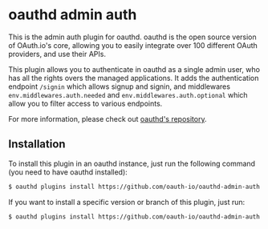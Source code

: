 oauthd admin auth
=================

This is the admin auth plugin for oauthd. oauthd is the open source version of OAuth.io's core, allowing you to easily integrate over 100 different OAuth providers, and use their APIs.

This plugin allows you to authenticate in oauthd as a single admin user, who has all the rights overs the managed applications. It adds the  authentication endpoint `/signin` which allows signup and signin, and middlewares `env.middlewares.auth.needed` and `env.middlewares.auth.optional` which allow you to filter access to various endpoints.

For more information, please check out [oauthd's repository](https://github.com/oauth-io/oauthd).

Installation
------------

To install this plugin in an oauthd instance, just run the following command (you need to have oauthd installed):

```sh
$ oauthd plugins install https://github.com/oauth-io/oauthd-admin-auth.git
```

If you want to install a specific version or branch of this plugin, just run:

```sh
$ oauthd plugins install https://github.com/oauth-io/oauthd-admin-auth.git#branch_or_tag
```